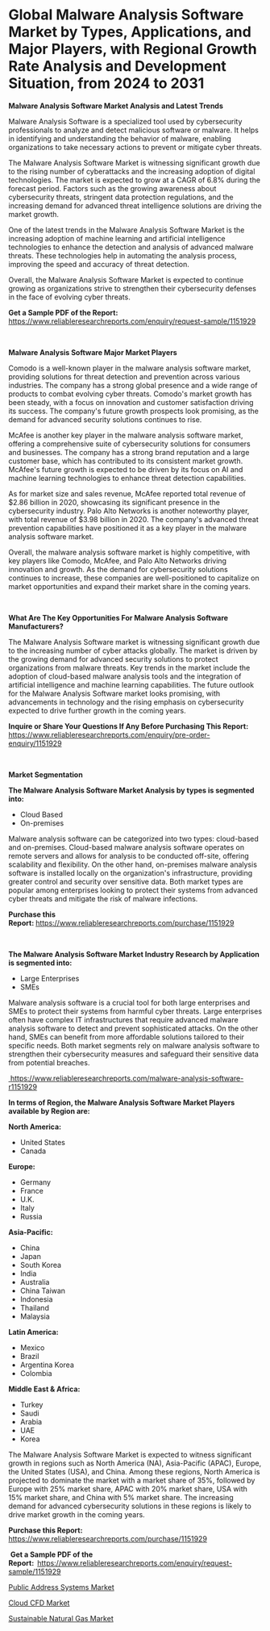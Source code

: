 <p><h1>Global Malware Analysis Software Market by Types, Applications, and Major Players, with Regional Growth Rate Analysis and Development Situation, from 2024 to 2031</h1></p><p><strong>Malware Analysis Software Market Analysis and Latest Trends</strong></p>
<p><p>Malware Analysis Software is a specialized tool used by cybersecurity professionals to analyze and detect malicious software or malware. It helps in identifying and understanding the behavior of malware, enabling organizations to take necessary actions to prevent or mitigate cyber threats.</p><p>The Malware Analysis Software Market is witnessing significant growth due to the rising number of cyberattacks and the increasing adoption of digital technologies. The market is expected to grow at a CAGR of 6.8% during the forecast period. Factors such as the growing awareness about cybersecurity threats, stringent data protection regulations, and the increasing demand for advanced threat intelligence solutions are driving the market growth.</p><p>One of the latest trends in the Malware Analysis Software Market is the increasing adoption of machine learning and artificial intelligence technologies to enhance the detection and analysis of advanced malware threats. These technologies help in automating the analysis process, improving the speed and accuracy of threat detection.</p><p>Overall, the Malware Analysis Software Market is expected to continue growing as organizations strive to strengthen their cybersecurity defenses in the face of evolving cyber threats.</p></p>
<p><strong>Get a Sample PDF of the Report:&nbsp;</strong> <a href="https://www.reliableresearchreports.com/enquiry/request-sample/1151929">https://www.reliableresearchreports.com/enquiry/request-sample/1151929</a></p>
<p>&nbsp;</p>
<p><strong>Malware Analysis Software Major Market Players</strong></p>
<p><p>Comodo is a well-known player in the malware analysis software market, providing solutions for threat detection and prevention across various industries. The company has a strong global presence and a wide range of products to combat evolving cyber threats. Comodo's market growth has been steady, with a focus on innovation and customer satisfaction driving its success. The company's future growth prospects look promising, as the demand for advanced security solutions continues to rise.</p><p>McAfee is another key player in the malware analysis software market, offering a comprehensive suite of cybersecurity solutions for consumers and businesses. The company has a strong brand reputation and a large customer base, which has contributed to its consistent market growth. McAfee's future growth is expected to be driven by its focus on AI and machine learning technologies to enhance threat detection capabilities.</p><p>As for market size and sales revenue, McAfee reported total revenue of $2.86 billion in 2020, showcasing its significant presence in the cybersecurity industry. Palo Alto Networks is another noteworthy player, with total revenue of $3.98 billion in 2020. The company's advanced threat prevention capabilities have positioned it as a key player in the malware analysis software market.</p><p>Overall, the malware analysis software market is highly competitive, with key players like Comodo, McAfee, and Palo Alto Networks driving innovation and growth. As the demand for cybersecurity solutions continues to increase, these companies are well-positioned to capitalize on market opportunities and expand their market share in the coming years.</p></p>
<p>&nbsp;</p>
<p><strong>What Are The Key Opportunities For Malware Analysis Software Manufacturers?</strong></p>
<p><p>The Malware Analysis Software market is witnessing significant growth due to the increasing number of cyber attacks globally. The market is driven by the growing demand for advanced security solutions to protect organizations from malware threats. Key trends in the market include the adoption of cloud-based malware analysis tools and the integration of artificial intelligence and machine learning capabilities. The future outlook for the Malware Analysis Software market looks promising, with advancements in technology and the rising emphasis on cybersecurity expected to drive further growth in the coming years.</p></p>
<p><strong>Inquire or Share Your Questions If Any Before Purchasing This Report:</strong> <a href="https://www.reliableresearchreports.com/enquiry/pre-order-enquiry/1151929">https://www.reliableresearchreports.com/enquiry/pre-order-enquiry/1151929</a></p>
<p>&nbsp;</p>
<p><strong>Market Segmentation</strong></p>
<p><strong>The Malware Analysis Software Market Analysis by types is segmented into:</strong></p>
<p><ul><li>Cloud Based</li><li>On-premises</li></ul></p>
<p><p>Malware analysis software can be categorized into two types: cloud-based and on-premises. Cloud-based malware analysis software operates on remote servers and allows for analysis to be conducted off-site, offering scalability and flexibility. On the other hand, on-premises malware analysis software is installed locally on the organization's infrastructure, providing greater control and security over sensitive data. Both market types are popular among enterprises looking to protect their systems from advanced cyber threats and mitigate the risk of malware infections.</p></p>
<p><strong>Purchase this Report:&nbsp;</strong><a href="https://www.reliableresearchreports.com/purchase/1151929">https://www.reliableresearchreports.com/purchase/1151929</a></p>
<p>&nbsp;</p>
<p><strong>The Malware Analysis Software Market Industry Research by Application is segmented into:</strong></p>
<p><ul><li>Large Enterprises</li><li>SMEs</li></ul></p>
<p><p>Malware analysis software is a crucial tool for both large enterprises and SMEs to protect their systems from harmful cyber threats. Large enterprises often have complex IT infrastructures that require advanced malware analysis software to detect and prevent sophisticated attacks. On the other hand, SMEs can benefit from more affordable solutions tailored to their specific needs. Both market segments rely on malware analysis software to strengthen their cybersecurity measures and safeguard their sensitive data from potential breaches.</p></p>
<p><a href="https://www.reliableresearchreports.com/malware-analysis-software-r1151929">&nbsp;https://www.reliableresearchreports.com/malware-analysis-software-r1151929</a></p>
<p><strong>In terms of Region, the Malware Analysis Software Market Players available by Region are:</strong></p>
<p>
    <p> <strong> North America: </strong>
        <ul>
            <li>United States</li>
            <li>Canada</li>
        </ul>
        </p> 
    <p> <strong> Europe: </strong>
        <ul>
            <li>Germany</li>
            <li>France</li>
            <li>U.K.</li>
            <li>Italy</li>
            <li>Russia</li>
        </ul>
        </p> 
    <p> <strong> Asia-Pacific: </strong>
        <ul>
            <li>China</li>
            <li>Japan</li>
            <li>South Korea</li>
            <li>India</li>
            <li>Australia</li>
            <li>China Taiwan</li>
            <li>Indonesia</li>
            <li>Thailand</li>
            <li>Malaysia</li>
        </ul>
        </p> 
    <p> <strong> Latin America: </strong>
        <ul>
            <li>Mexico</li>
            <li>Brazil</li>
            <li>Argentina Korea</li>
            <li>Colombia</li>
        </ul>
        </p> 
    <p> <strong> Middle East & Africa: </strong>
        <ul>
            <li>Turkey</li>
            <li>Saudi</li>
            <li>Arabia</li>
            <li>UAE</li>
            <li>Korea</li>
        </ul>
    </p>
    </p>
<p><p>The Malware Analysis Software Market is expected to witness significant growth in regions such as North America (NA), Asia-Pacific (APAC), Europe, the United States (USA), and China. Among these regions, North America is projected to dominate the market with a market share of 35%, followed by Europe with 25% market share, APAC with 20% market share, USA with 15% market share, and China with 5% market share. The increasing demand for advanced cybersecurity solutions in these regions is likely to drive market growth in the coming years.</p></p>
<p><strong>Purchase this Report: </strong><a href="https://www.reliableresearchreports.com/purchase/1151929">https://www.reliableresearchreports.com/purchase/1151929</a></p>
<p>&nbsp;<strong>Get a Sample PDF of the Report:&nbsp;&nbsp;</strong><a href="https://www.reliableresearchreports.com/enquiry/request-sample/1151929">https://www.reliableresearchreports.com/enquiry/request-sample/1151929</a></p>
<p><strong></strong></p>
<p><p><a href="https://github.com/elizabethdagraca/Market-Research-Report-List-4/blob/main/public-address-systems-market.md">Public Address Systems Market</a></p><p><a href="https://github.com/mbisetmhermsr/Market-Research-Report-List-3/blob/main/cloud-cfd-market.md">Cloud CFD Market</a></p><p><a href="https://github.com/santosh758595/Market-Research-Report-List-5/blob/main/sustainable-natural-gas-market.md">Sustainable Natural Gas Market</a></p></p>